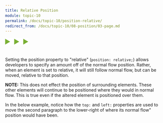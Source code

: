```yaml
---
title: Relative Position
module: topic-10
permalink: /docs/topic-10/position-relative/
redirect_from: /docs/topic-10/08-position/03-page.md
---
```


<img src="./../../../img/arrow-divider.svg" style="width: 75px; border: none; margin: 0px 0 20px 0" />

Setting the position property to "relative" (`position: relative;`) allows developers to specify an amount off of the normal flow position. Rather, when an element is set to relative, it will still follow normal flow, but can be moved, relative to that position.

**NOTE:** This does not effect the position of surrounding elements. These other elements will continue to be positioned where they would in normal flow. This is true even if the altered element is positioned over them.

In the below example, notice how the `top:` and `left:` properties are used to move the second paragraph to the lower-right of where its
normal flow" position would have been.

<div class="codepen-embed">
  <p data-height="600" data-theme-id="30567" data-slug-hash="mqRoEj" data-default-tab="css,result" data-user="Media-Ed-Online" data-embed-version="2" data-pen-title="[Topic-09] Position, Pt. 1 " class="codepen"></p>
</div>
